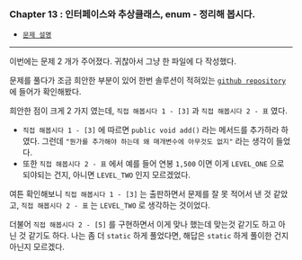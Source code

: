 
### Chapter 13 : 인터페이스와 추상클래스, enum - 정리해 봅시다.

- [`문제 설명`](./README.md)

---

이번에는 문제 2 개가 주어졌다. 귀찮아서 그냥 한 파일에 다 작성했다.

문제를 풀다가 조금 희안한 부분이 있어 한번 솔루션이 적혀있는 [`github repository`](https://github.com/godofjava/GodOfJava3rd/tree/main/Volume1) 에 들어가 확인해봤다.

희안한 점이 크게 2 가지 였는데, `직접 해봅시다 1 - [3]` 과 `직접 해봅시다 2 - 표` 였다.

- `직접 해봅시다 1 - [3]` 에 따르면 `public void add()` 라는 메서드를 추가하라 하였다. 그런데 `"뭔가를 추가해야 하는데 왜 매개변수에 아무것도 없지"` 라는 생각이 들었다.
- 또한 `직접 해봅시다 2 - 표` 에서 예를 들어 연봉 `1,500` 이면 이게 `LEVEL_ONE` 으로 되야되는 건지, 아니면 `LEVEL_TWO` 인지 모르겠었다.

여튼 확인해보니 `직접 해봅시다 1 - [3]` 는 출판하면서 문제를 잘 못 적어서 낸 것 같았고, `직접 해봅시다 2 - 표` 는 `LEVEL_TWO` 로 생각하는 것이었다.

더불어 `직접 해봅시다 2 - [5]` 를 구현하면서 이게 맞나 했는데 맞는것 같기도 하고 아닌 것 같기도 하다. 나는 좀 더 `static` 하게 풀었다면, 해답은 `static` 하게 풀이한 건지 아닌지 모르겠다.
